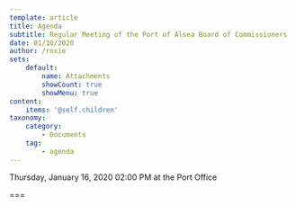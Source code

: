 ```yaml
---
template: article
title: Agenda
subtitle: Regular Meeting of the Port of Alsea Board of Commissioners
date: 01/10/2020
author: /roxie
sets:
    default:
        name: Attachments
        showCount: true
        showMenu: true
content:
    items: '@self.children'
taxonomy:
    category: 
        - Documents
    tag: 
        - agenda
---
```


Thursday, January 16, 2020 02:00 PM at the Port Office

===


